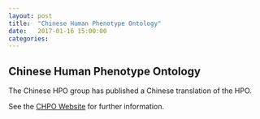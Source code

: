 ```yaml
---
layout: post
title:  "Chinese Human Phenotype Ontology"
date:   2017-01-16 15:00:00
categories: 
---
```


## Chinese Human Phenotype Ontology

The Chinese HPO group has published a Chinese translation of the HPO. 

See the [CHPO Website](http://wiki.chinahpo.org/index.php/%E9%A6%96%E9%A1%B5/) for further information.
